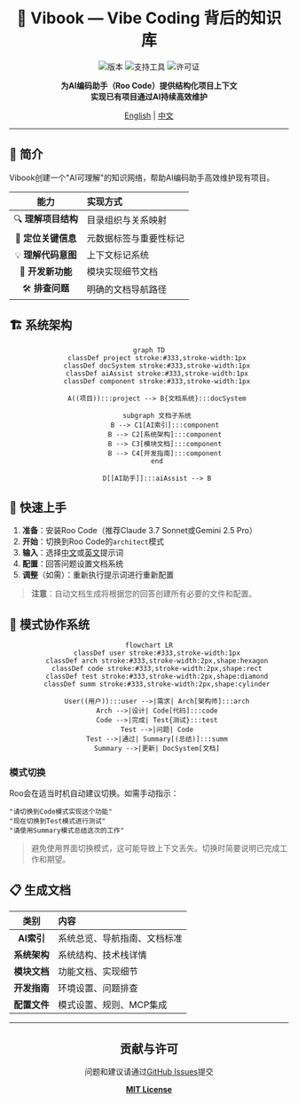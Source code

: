 <div align="center">

# 🌟 Vibook — Vibe Coding 背后的知识库

![版本](https://img.shields.io/badge/版本-0.1.0-blue)
![支持工具](https://img.shields.io/badge/支持-Roo%20Code-brightgreen)
![许可证](https://img.shields.io/badge/许可证-MIT-orange)

<p><strong>为AI编码助手（Roo Code）提供结构化项目上下文<br>实现已有项目通过AI持续高效维护</strong></p>

[English](README.md) | [中文](README.zh.md)

</div>

---

## 📖 简介

Vibook创建一个"AI可理解"的知识网络，帮助AI编码助手高效维护现有项目。

| 能力 | 实现方式 |
|:----:|:--------|
| 🔍 **理解项目结构** | 目录组织与关系映射 |
| 🎯 **定位关键信息** | 元数据标签与重要性标记 |
| 💡 **理解代码意图** | 上下文标记系统 |
| 🚀 **开发新功能** | 模块实现细节文档 |
| 🛠️ **排查问题** | 明确的文档导航路径 |

## 🏗️ 系统架构

<div align="center">

```mermaid
graph TD
    classDef project stroke:#333,stroke-width:1px
    classDef docSystem stroke:#333,stroke-width:1px
    classDef aiAssist stroke:#333,stroke-width:1px
    classDef component stroke:#333,stroke-width:1px
    
    A((项目)):::project --> B{文档系统}:::docSystem
    
    subgraph 文档子系统
        B --> C1[AI索引]:::component
        B --> C2[系统架构]:::component
        B --> C3[模块文档]:::component
        B --> C4[开发指南]:::component
    end
    
    D[[AI助手]]:::aiAssist --> B
```

</div>

## 🚀 快速上手

1. **准备**：安装Roo Code（推荐Claude 3.7 Sonnet或Gemini 2.5 Pro）
2. **开始**：切换到Roo Code的`architect`模式
3. **输入**：选择[中文](./ROO-PROMPT.md)或[英文](./ROO-PROMPT-EN.md)提示词
4. **配置**：回答问题设置文档系统
5. **调整**（如需）：重新执行提示词进行重新配置

> **注意**：自动文档生成将根据您的回答创建所有必要的文件和配置。

## 🔄 模式协作系统

<div align="center">

```mermaid
flowchart LR
    classDef user stroke:#333,stroke-width:1px
    classDef arch stroke:#333,stroke-width:2px,shape:hexagon
    classDef code stroke:#333,stroke-width:2px,shape:rect
    classDef test stroke:#333,stroke-width:2px,shape:diamond
    classDef summ stroke:#333,stroke-width:2px,shape:cylinder
    
    User((用户)):::user -->|需求| Arch[架构师]:::arch
    Arch -->|设计| Code[代码]:::code
    Code -->|完成| Test{测试}:::test
    Test -->|问题| Code
    Test -->|通过| Summary[(总结)]:::summ
    Summary -->|更新| DocSystem[文档]
```

</div>

### 模式切换

Roo会在适当时机自动建议切换。如需手动指示：

```
"请切换到Code模式实现这个功能"
"现在切换到Test模式进行测试"
"请使用Summary模式总结这次的工作"
```

> 避免使用界面切换模式，这可能导致上下文丢失。切换时简要说明已完成工作和期望。

## 📋 生成文档

| 类别 | 内容 |
|:----:|:--------|
| **AI索引** | 系统总览、导航指南、文档标准 |
| **系统架构** | 系统结构、技术栈详情 |
| **模块文档** | 功能文档、实现细节 |
| **开发指南** | 环境设置、问题排查 |
| **配置文件** | 模式设置、规则、MCP集成 |

---

<div align="center">

## 贡献与许可

问题和建议请通过[GitHub Issues](https://github.com/yourusername/vibook/issues)提交

**[MIT License](LICENSE)**

</div>